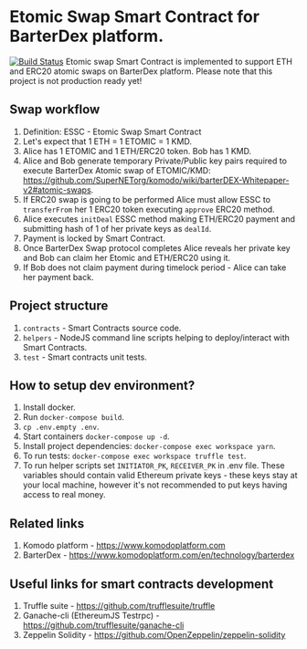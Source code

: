# Etomic Swap Smart Contract for BarterDex platform.
[![Build Status](https://travis-ci.org/artemii235/etomic-swap.svg?branch=master)](https://travis-ci.org/artemii235/etomic-swap)
Etomic swap Smart Contract is implemented to support ETH and ERC20 atomic swaps on BarterDex platform.
Please note that this project is not production ready yet!

## Swap workflow

1. Definition: ESSC - Etomic Swap Smart Contract 
1. Let's expect that 1 ETH = 1 ETOMIC = 1 KMD.
1. Alice has 1 ETOMIC and 1 ETH/ERC20 token. Bob has 1 KMD.
1. Alice and Bob generate temporary Private/Public key pairs required to execute BarterDex Atomic swap of ETOMIC/KMD: https://github.com/SuperNETorg/komodo/wiki/barterDEX-Whitepaper-v2#atomic-swaps.
1. If ERC20 swap is going to be performed Alice must allow ESSC to `transferFrom` her 1 ERC20 token executing `approve` ERC20 method. 
1. Alice executes `initDeal` ESSC method making ETH/ERC20 payment and submitting hash of 1 of her private keys as `dealId`.
1. Payment is locked by Smart Contract.
1. Once BarterDex Swap protocol completes Alice reveals her private key and Bob can claim her Etomic and ETH/ERC20 using it.
1. If Bob does not claim payment during timelock period - Alice can take her payment back.

## Project structure

1. `contracts` - Smart Contracts source code.
1. `helpers` - NodeJS command line scripts helping to deploy/interact with Smart Contracts.
1. `test` - Smart contracts unit tests.

## How to setup dev environment?

1. Install docker.
1. Run `docker-compose build`.
1. `cp .env.empty .env`.
1. Start containers `docker-compose up -d`.
1. Install project dependencies: `docker-compose exec workspace yarn`.
1. To run tests: `docker-compose exec workspace truffle test`.
1. To run helper scripts set `INITIATOR_PK`, `RECEIVER_PK` in .env file. These variables should contain valid Ethereum private keys - these keys stay at your local machine, however it's not recommended to put keys having access to real money.

## Related links

1. Komodo platform - https://www.komodoplatform.com
1. BarterDex - https://www.komodoplatform.com/en/technology/barterdex

## Useful links for smart contracts development

1. Truffle suite - https://github.com/trufflesuite/truffle
1. Ganache-cli (EthereumJS Testrpc) - https://github.com/trufflesuite/ganache-cli
1. Zeppelin Solidity - https://github.com/OpenZeppelin/zeppelin-solidity
